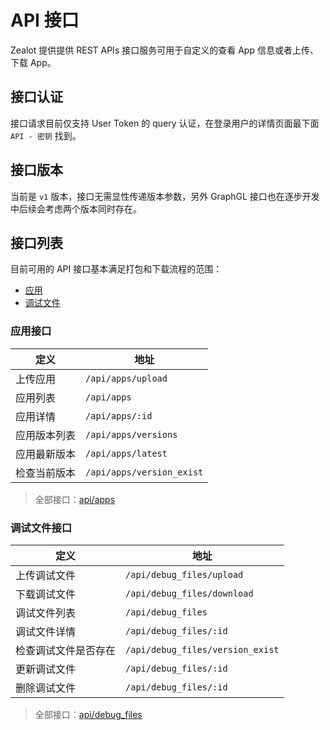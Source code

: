 # API 接口

Zealot 提供提供 REST APIs 接口服务可用于自定义的查看 App 信息或者上传、下载 App。

## 接口认证

接口请求目前仅支持 User Token 的 query 认证，在登录用户的详情页面最下面 `API - 密钥` 找到。

## 接口版本

当前是 `v1` 版本，接口无需显性传递版本参数，另外 GraphGL 接口也在逐步开发中后续会考虑两个版本同时存在。

## 接口列表

目前可用的 API 接口基本满足打包和下载流程的范围：

- [应用](#应用)
- [调试文件](#调试文件)

### 应用接口

定义 | 地址
---|---
上传应用 | `/api/apps/upload`
应用列表 | `/api/apps`
应用详情 | `/api/apps/:id`
应用版本列表 | `/api/apps/versions`
应用最新版本 | `/api/apps/latest`
检查当前版本 | `/api/apps/version_exist`

> 全部接口：[api/apps](api/apps.md)

### 调试文件接口

定义 | 地址
---|---
上传调试文件 | `/api/debug_files/upload`
下载调试文件 | `/api/debug_files/download`
调试文件列表 | `/api/debug_files`
调试文件详情 | `/api/debug_files/:id`
检查调试文件是否存在 | `/api/debug_files/version_exist`
更新调试文件 | `/api/debug_files/:id`
删除调试文件 | `/api/debug_files/:id`

> 全部接口：[api/debug_files](api/debug_files.md)
